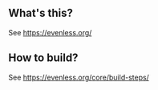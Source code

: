 
What's this?
------------

See https://evenless.org/

How to build?
-------------

See https://evenless.org/core/build-steps/
